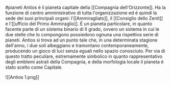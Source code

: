 #pianeti
Antios é il pianeta capitale della [[Compagnia dell'Orizzonte]]. Ha la funzione di centro amministrativo di tutta l'organizzazione ed é quindi la sede dei suoi principali organi: l'[[Ammiragliato]], il [[Consiglio dello Zenit]] e l'[[ufficio del Primo Ammiraglio]]. É un pianeta particolare, in quanto facente parte di un sistema binario di II grado, ovvero un sistema in cui le due stelle che lo compongono possiedono ognuna una rispettiva serie di pianeti. Antios si trova ad un punto tale che, in una determinata stagione dell'anno, i due soli albeggiano e tramontano contemporaneamente, producendo un gioco di luci senza eguali nello spazio conosciuto. Per via di questo tratto peculiare, estremamente simbolico in quanto rappresentativo degli emblemi astrali della Compagnia, e della morfologia locale il pianeta é stato scelto come Capitale.

![[Antios 1.png]]